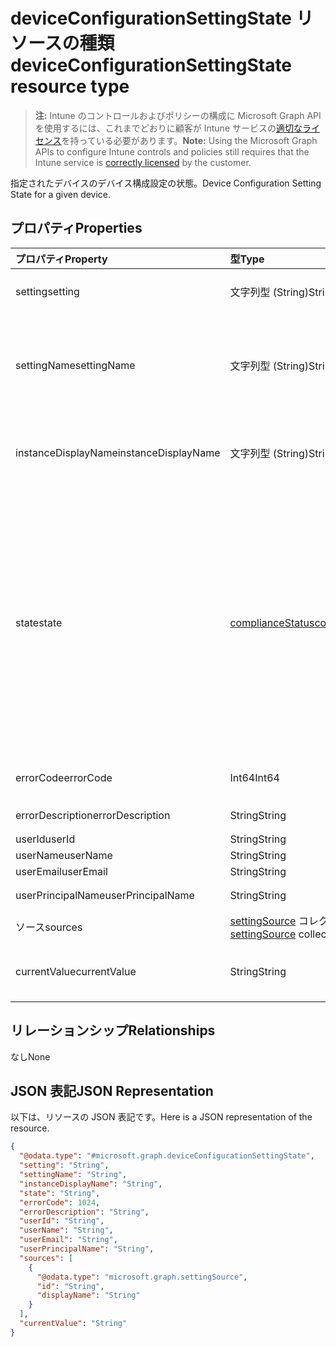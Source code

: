 # <a name="deviceconfigurationsettingstate-resource-type"></a><span data-ttu-id="f1db8-101">deviceConfigurationSettingState リソースの種類</span><span class="sxs-lookup"><span data-stu-id="f1db8-101">deviceConfigurationSettingState resource type</span></span>

> <span data-ttu-id="f1db8-102">**注:** Intune のコントロールおよびポリシーの構成に Microsoft Graph API を使用するには、これまでどおりに顧客が Intune サービスの[適切なライセンス](https://go.microsoft.com/fwlink/?linkid=839381)を持っている必要があります。</span><span class="sxs-lookup"><span data-stu-id="f1db8-102">**Note:** Using the Microsoft Graph APIs to configure Intune controls and policies still requires that the Intune service is [correctly licensed](https://go.microsoft.com/fwlink/?linkid=839381) by the customer.</span></span>

<span data-ttu-id="f1db8-103">指定されたデバイスのデバイス構成設定の状態。</span><span class="sxs-lookup"><span data-stu-id="f1db8-103">Device Configuration Setting State for a given device.</span></span>
## <a name="properties"></a><span data-ttu-id="f1db8-104">プロパティ</span><span class="sxs-lookup"><span data-stu-id="f1db8-104">Properties</span></span>
|<span data-ttu-id="f1db8-105">プロパティ</span><span class="sxs-lookup"><span data-stu-id="f1db8-105">Property</span></span>|<span data-ttu-id="f1db8-106">型</span><span class="sxs-lookup"><span data-stu-id="f1db8-106">Type</span></span>|<span data-ttu-id="f1db8-107">説明</span><span class="sxs-lookup"><span data-stu-id="f1db8-107">Description</span></span>|
|:---|:---|:---|
|<span data-ttu-id="f1db8-108">setting</span><span class="sxs-lookup"><span data-stu-id="f1db8-108">setting</span></span>|<span data-ttu-id="f1db8-109">文字列型 (String)</span><span class="sxs-lookup"><span data-stu-id="f1db8-109">String</span></span>|<span data-ttu-id="f1db8-110">レポートされる設定値。</span><span class="sxs-lookup"><span data-stu-id="f1db8-110">The setting that is being reported</span></span>|
|<span data-ttu-id="f1db8-111">settingName</span><span class="sxs-lookup"><span data-stu-id="f1db8-111">settingName</span></span>|<span data-ttu-id="f1db8-112">文字列型 (String)</span><span class="sxs-lookup"><span data-stu-id="f1db8-112">String</span></span>|<span data-ttu-id="f1db8-113">レポートされている、ローカライズされた設定名またはユーザー フレンドリな設定名</span><span class="sxs-lookup"><span data-stu-id="f1db8-113">Localized/user friendly setting name that is being reported</span></span>|
|<span data-ttu-id="f1db8-114">instanceDisplayName</span><span class="sxs-lookup"><span data-stu-id="f1db8-114">instanceDisplayName</span></span>|<span data-ttu-id="f1db8-115">文字列型 (String)</span><span class="sxs-lookup"><span data-stu-id="f1db8-115">String</span></span>|<span data-ttu-id="f1db8-116">レポートされている設定インスタンスの名前です。</span><span class="sxs-lookup"><span data-stu-id="f1db8-116">Name of setting instance that is being reported.</span></span>|
|<span data-ttu-id="f1db8-117">state</span><span class="sxs-lookup"><span data-stu-id="f1db8-117">state</span></span>|[<span data-ttu-id="f1db8-118">complianceStatus</span><span class="sxs-lookup"><span data-stu-id="f1db8-118">complianceStatus</span></span>](../resources/intune_shared_compliancestatus.md)|<span data-ttu-id="f1db8-119">設定のコンプライアンスの状態です。</span><span class="sxs-lookup"><span data-stu-id="f1db8-119">The compliance state of the setting.</span></span> <span data-ttu-id="f1db8-120">可能な値は、`unknown`、`notApplicable`、`compliant`、`remediated`、`nonCompliant`、`error`、`conflict`、`notAssigned` です。</span><span class="sxs-lookup"><span data-stu-id="f1db8-120">Possible values are: `unknown`, `notApplicable`, `compliant`, `remediated`, `nonCompliant`, `error`, `conflict`, `notAssigned`.</span></span>|
|<span data-ttu-id="f1db8-121">errorCode</span><span class="sxs-lookup"><span data-stu-id="f1db8-121">errorCode</span></span>|<span data-ttu-id="f1db8-122">Int64</span><span class="sxs-lookup"><span data-stu-id="f1db8-122">Int64</span></span>|<span data-ttu-id="f1db8-123">設定のエラー コード</span><span class="sxs-lookup"><span data-stu-id="f1db8-123">Error code for the setting</span></span>|
|<span data-ttu-id="f1db8-124">errorDescription</span><span class="sxs-lookup"><span data-stu-id="f1db8-124">errorDescription</span></span>|<span data-ttu-id="f1db8-125">String</span><span class="sxs-lookup"><span data-stu-id="f1db8-125">String</span></span>|<span data-ttu-id="f1db8-126">エラーの説明</span><span class="sxs-lookup"><span data-stu-id="f1db8-126">Error description</span></span>|
|<span data-ttu-id="f1db8-127">userId</span><span class="sxs-lookup"><span data-stu-id="f1db8-127">userId</span></span>|<span data-ttu-id="f1db8-128">String</span><span class="sxs-lookup"><span data-stu-id="f1db8-128">String</span></span>|<span data-ttu-id="f1db8-129">UserId</span><span class="sxs-lookup"><span data-stu-id="f1db8-129">UserId</span></span>|
|<span data-ttu-id="f1db8-130">userName</span><span class="sxs-lookup"><span data-stu-id="f1db8-130">userName</span></span>|<span data-ttu-id="f1db8-131">String</span><span class="sxs-lookup"><span data-stu-id="f1db8-131">String</span></span>|<span data-ttu-id="f1db8-132">UserName</span><span class="sxs-lookup"><span data-stu-id="f1db8-132">UserName</span></span>|
|<span data-ttu-id="f1db8-133">userEmail</span><span class="sxs-lookup"><span data-stu-id="f1db8-133">userEmail</span></span>|<span data-ttu-id="f1db8-134">String</span><span class="sxs-lookup"><span data-stu-id="f1db8-134">String</span></span>|<span data-ttu-id="f1db8-135">UserEmail</span><span class="sxs-lookup"><span data-stu-id="f1db8-135">UserEmail</span></span>|
|<span data-ttu-id="f1db8-136">userPrincipalName</span><span class="sxs-lookup"><span data-stu-id="f1db8-136">userPrincipalName</span></span>|<span data-ttu-id="f1db8-137">String</span><span class="sxs-lookup"><span data-stu-id="f1db8-137">String</span></span>|<span data-ttu-id="f1db8-138">UserPrincipalName。</span><span class="sxs-lookup"><span data-stu-id="f1db8-138">UserPrincipalName.</span></span>|
|<span data-ttu-id="f1db8-139">ソース</span><span class="sxs-lookup"><span data-stu-id="f1db8-139">sources</span></span>|<span data-ttu-id="f1db8-140">[settingSource](../resources/intune_deviceconfig_settingsource.md) コレクション</span><span class="sxs-lookup"><span data-stu-id="f1db8-140">[settingSource](../resources/intune_deviceconfig_settingsource.md) collection</span></span>|<span data-ttu-id="f1db8-141">投稿ポリシー</span><span class="sxs-lookup"><span data-stu-id="f1db8-141">Contributing policies</span></span>|
|<span data-ttu-id="f1db8-142">currentValue</span><span class="sxs-lookup"><span data-stu-id="f1db8-142">currentValue</span></span>|<span data-ttu-id="f1db8-143">String</span><span class="sxs-lookup"><span data-stu-id="f1db8-143">String</span></span>|<span data-ttu-id="f1db8-144">デバイスに関する設定の現在の値</span><span class="sxs-lookup"><span data-stu-id="f1db8-144">Current value of setting on device</span></span>|

## <a name="relationships"></a><span data-ttu-id="f1db8-145">リレーションシップ</span><span class="sxs-lookup"><span data-stu-id="f1db8-145">Relationships</span></span>
<span data-ttu-id="f1db8-146">なし</span><span class="sxs-lookup"><span data-stu-id="f1db8-146">None</span></span>
## <a name="json-representation"></a><span data-ttu-id="f1db8-147">JSON 表記</span><span class="sxs-lookup"><span data-stu-id="f1db8-147">JSON Representation</span></span>
<span data-ttu-id="f1db8-148">以下は、リソースの JSON 表記です。</span><span class="sxs-lookup"><span data-stu-id="f1db8-148">Here is a JSON representation of the resource.</span></span>
<!-- {
  "blockType": "resource",
  "@odata.type": "microsoft.graph.deviceConfigurationSettingState"
}
-->
``` json
{
  "@odata.type": "#microsoft.graph.deviceConfigurationSettingState",
  "setting": "String",
  "settingName": "String",
  "instanceDisplayName": "String",
  "state": "String",
  "errorCode": 1024,
  "errorDescription": "String",
  "userId": "String",
  "userName": "String",
  "userEmail": "String",
  "userPrincipalName": "String",
  "sources": [
    {
      "@odata.type": "microsoft.graph.settingSource",
      "id": "String",
      "displayName": "String"
    }
  ],
  "currentValue": "String"
}
```




